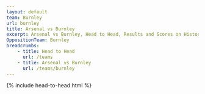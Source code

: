 ```yaml
---
layout: default
team: Burnley
url: burnley
title: Arsenal vs Burnley
excerpt: Arsenal vs Burnley, Head to Head, Results and Scores on History of Arsenal Football Club
OppositionTeam: Burnley
breadcrumbs:
    - title: Head to Head
      url: /teams
    - title: Arsenal vs Burnley
      url: /teams/burnley
---
```


{% include head-to-head.html %}